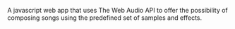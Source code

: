A javascript web app that uses The Web Audio API to offer the possibility of composing songs using the predefined set of samples and effects.
